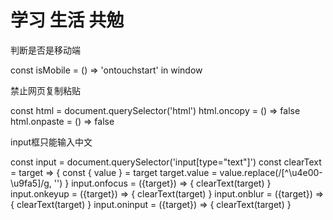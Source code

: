 # 学习 生活 共勉

判断是否是移动端

const isMobile = () => 'ontouchstart' in window

禁止网页复制粘贴

const html = document.querySelector('html')
html.oncopy = () => false
html.onpaste = () => false

input框只能输入中文

const input = document.querySelector('input[type="text"]') const clearText = target => {     const {         value     } = target     target.value = value.replace(/[^\u4e00-\u9fa5]/g, '') } input.onfocus = ({target}) => {     clearText(target) } input.onkeyup = ({target}) => {     clearText(target) } input.onblur = ({target}) => {     clearText(target) } input.oninput = ({target}) => {     clearText(target) }

